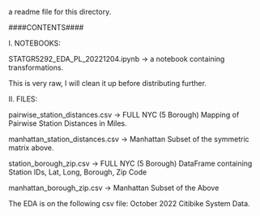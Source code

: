 a readme file for this directory.

####CONTENTS####

I. NOTEBOOKS:  

STATGR5292_EDA_PL_20221204.ipynb -> a notebook containing transformations. 

This is very raw, I will clean it up before distributing further.

II. FILES:

pairwise_station_distances.csv -> FULL NYC (5 Borough) Mapping of Pairwise Station Distances in Miles.


manhattan_station_distances.csv -> Manhattan Subset of the symmetric matrix above.


station_borough_zip.csv -> FULL NYC (5 Borough) DataFrame containing Station IDs, Lat, Long, Borough, Zip Code


manhattan_borough_zip.csv -> Manhattan Subset of the Above

The EDA is on the following csv file: October 2022 Citibike System Data.
